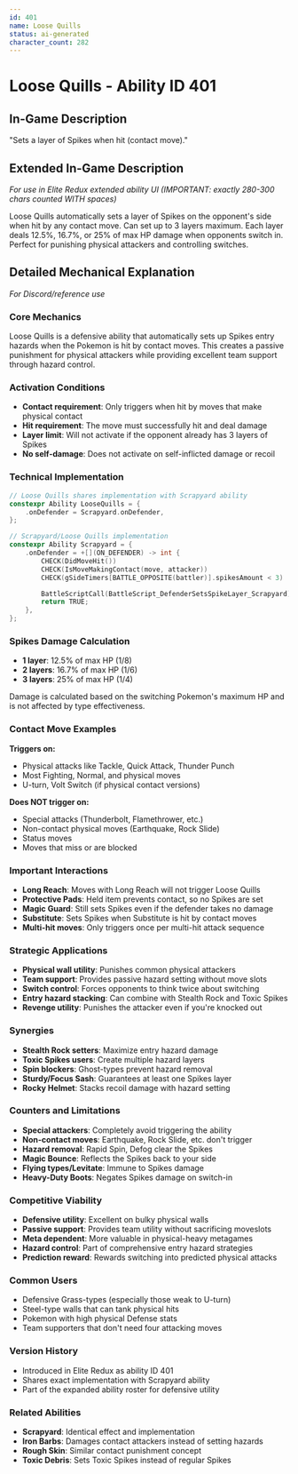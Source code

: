 ```yaml
---
id: 401
name: Loose Quills
status: ai-generated
character_count: 282
---
```


# Loose Quills - Ability ID 401

## In-Game Description
"Sets a layer of Spikes when hit (contact move)."

## Extended In-Game Description
*For use in Elite Redux extended ability UI (IMPORTANT: exactly 280-300 chars counted WITH spaces)*

Loose Quills automatically sets a layer of Spikes on the opponent's side when hit by any contact move. Can set up to 3 layers maximum. Each layer deals 12.5%, 16.7%, or 25% of max HP damage when opponents switch in. Perfect for punishing physical attackers and controlling switches.

## Detailed Mechanical Explanation
*For Discord/reference use*

### Core Mechanics
Loose Quills is a defensive ability that automatically sets up Spikes entry hazards when the Pokemon is hit by contact moves. This creates a passive punishment for physical attackers while providing excellent team support through hazard control.

### Activation Conditions
- **Contact requirement**: Only triggers when hit by moves that make physical contact
- **Hit requirement**: The move must successfully hit and deal damage
- **Layer limit**: Will not activate if the opponent already has 3 layers of Spikes
- **No self-damage**: Does not activate on self-inflicted damage or recoil

### Technical Implementation
```c
// Loose Quills shares implementation with Scrapyard ability
constexpr Ability LooseQuills = {
    .onDefender = Scrapyard.onDefender,
};

// Scrapyard/Loose Quills implementation
constexpr Ability Scrapyard = {
    .onDefender = +[](ON_DEFENDER) -> int {
        CHECK(DidMoveHit())
        CHECK(IsMoveMakingContact(move, attacker))
        CHECK(gSideTimers[BATTLE_OPPOSITE(battler)].spikesAmount < 3)

        BattleScriptCall(BattleScript_DefenderSetsSpikeLayer_Scrapyard);
        return TRUE;
    },
};
```

### Spikes Damage Calculation
- **1 layer**: 12.5% of max HP (1/8)
- **2 layers**: 16.7% of max HP (1/6) 
- **3 layers**: 25% of max HP (1/4)

Damage is calculated based on the switching Pokemon's maximum HP and is not affected by type effectiveness.

### Contact Move Examples
**Triggers on:**
- Physical attacks like Tackle, Quick Attack, Thunder Punch
- Most Fighting, Normal, and physical moves
- U-turn, Volt Switch (if physical contact versions)

**Does NOT trigger on:**
- Special attacks (Thunderbolt, Flamethrower, etc.)
- Non-contact physical moves (Earthquake, Rock Slide)
- Status moves
- Moves that miss or are blocked

### Important Interactions
- **Long Reach**: Moves with Long Reach will not trigger Loose Quills
- **Protective Pads**: Held item prevents contact, so no Spikes are set
- **Magic Guard**: Still sets Spikes even if the defender takes no damage
- **Substitute**: Sets Spikes when Substitute is hit by contact moves
- **Multi-hit moves**: Only triggers once per multi-hit attack sequence

### Strategic Applications
- **Physical wall utility**: Punishes common physical attackers
- **Team support**: Provides passive hazard setting without move slots
- **Switch control**: Forces opponents to think twice about switching
- **Entry hazard stacking**: Can combine with Stealth Rock and Toxic Spikes
- **Revenge utility**: Punishes the attacker even if you're knocked out

### Synergies
- **Stealth Rock setters**: Maximize entry hazard damage
- **Toxic Spikes users**: Create multiple hazard layers
- **Spin blockers**: Ghost-types prevent hazard removal
- **Sturdy/Focus Sash**: Guarantees at least one Spikes layer
- **Rocky Helmet**: Stacks recoil damage with hazard setting

### Counters and Limitations
- **Special attackers**: Completely avoid triggering the ability
- **Non-contact moves**: Earthquake, Rock Slide, etc. don't trigger
- **Hazard removal**: Rapid Spin, Defog clear the Spikes
- **Magic Bounce**: Reflects the Spikes back to your side
- **Flying types/Levitate**: Immune to Spikes damage
- **Heavy-Duty Boots**: Negates Spikes damage on switch-in

### Competitive Viability
- **Defensive utility**: Excellent on bulky physical walls
- **Passive support**: Provides team utility without sacrificing moveslots  
- **Meta dependent**: More valuable in physical-heavy metagames
- **Hazard control**: Part of comprehensive entry hazard strategies
- **Prediction reward**: Rewards switching into predicted physical attacks

### Common Users
- Defensive Grass-types (especially those weak to U-turn)
- Steel-type walls that can tank physical hits
- Pokemon with high physical Defense stats
- Team supporters that don't need four attacking moves

### Version History
- Introduced in Elite Redux as ability ID 401
- Shares exact implementation with Scrapyard ability
- Part of the expanded ability roster for defensive utility

### Related Abilities
- **Scrapyard**: Identical effect and implementation  
- **Iron Barbs**: Damages contact attackers instead of setting hazards
- **Rough Skin**: Similar contact punishment concept
- **Toxic Debris**: Sets Toxic Spikes instead of regular Spikes